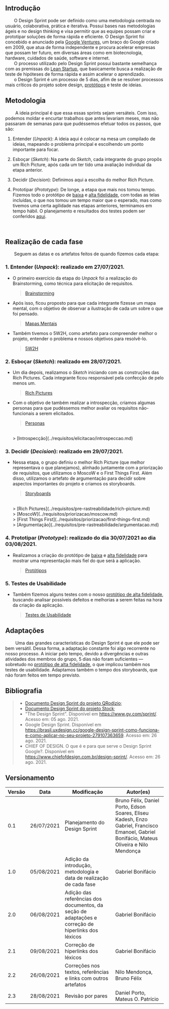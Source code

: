 ## Introdução

&emsp;&emsp;O Design Sprint pode ser definido como uma metodologia centrada no usuário, colaborativa, prática e iterativa. Possui bases nas metodologias ágeis e no design thinking e visa permitir que as equipes possam criar e prototipar soluções de forma rápida e eficiente.  O Design Sprint foi concebido e anunciado pela [Google Ventures](https://www.gv.com/sprint/), um braço do Google criado em 2009, que atua de forma independente e procura acelerar empresas que possam ter futuro, em diversas áreas como em biotecnologia, hardware, cuidados de saúde, software e internet.<br>
&emsp;&emsp;O processo utilizado pelo Design Sprint possui bastante semelhança com as premissas do [Lean Startup](http://theleanstartup.com/), que basicamente busca a realização de teste de hipóteses de forma rápida e assim acelerar o aprendizado.<br>
&emsp;&emsp;o Design Sprint é um processo de 5 dias, afim de se resolver processos mais críticos do projeto sobre design, [protótipos](../../requisitos/modelagem/lexicos/#lexico-prototipo) e teste de ideias.<br>

## Metodologia
&emsp;&emsp;
A ideia principal é que essa essas sprints sejam versáteis. Com isso, podemos moldar e encurtar trabalhos que antes levariam meses, mas não passaram de semanas para que pudéssemos efetuar todos os passos, que são:

1. Entender (_Unpack_): A ideia aqui é colocar na mesa um compilado de ideias, mapeando o problema principal e escolhendo um ponto importante para focar. 

2. Esboçar (_Sketch_): Na parte do _Sketch_, cada integrante do grupo propôs um Rich Picture, após cada um ter tido uma avaliação individual da etapa anterior.

3. Decidir (_Decision_): Definimos aqui a escolha do melhor Rich Picture.

4. Prototipar (_Prototype_): De longe, a etapa que mais nos tomou tempo. Fizemos todo o protótipo de [baixa](../../requisitos/modelagem/lexicos/#lexico-prototipo-de-baixa-fidelidade) e [alta fidelidade](../../requisitos/modelagem/lexicos/#lexico-prototipo-de-alta-fidelidade), com todas as telas incluídas, o que nos tomou um tempo maior que o esperado, mas como tivemos uma certa agilidade nas etapas anteriores, terminamos em tempo hábil. O planejamento e resultados dos testes podem ser conferidos [aqui](./prototipos.md).
<br>

## Realização de cada fase
&emsp;&emsp;Seguem as datas e os artefatos feitos de quando fizemos cada etapa:

### 1. Entender (_Unpack_): realizado em 27/07/2021. 

- O primeiro exercício da etapa do _Unpack_ foi a realização do Brainstorming, como técnica para elicitação de requisitos.
   
    > [Brainstorming](../requisitos/elicitacao/brainstorming.md)

- Após isso, ficou proposto para que cada integrante fizesse um mapa mental, com o objetivo de observar a ilustração de cada um sobre o que foi pensado.
   
    > [Mapas Mentais](../requisitos/pre-rastreabilidade/mapa-mental.md)

- Também tivemos o 5W2H, como artefato para compreender melhor o projeto, entender o problema e nossos objetivos para resolvê-lo.
    
    > [5W2H](../requisitos/pre-rastreabilidade/5w2h.md)

### 2. Esboçar (_Sketch_): realizado em 28/07/2021.

- Um dia depois, realizamos o _Sketch_ iniciando com as construções das Rich Pictures. Cada integrante ficou responsável pela confecção de pelo menos um.
   
    > [Rich Pictures](../requisitos/pre-rastreabilidade/rich-picture.md)

- Com o objetivo de também realizar a introspecção, criamos algumas personas para que pudéssemos melhor avaliar os requisitos não-funcionais a serem elicitados.
    
    > [Personas](../requisitos/elicitacao/personas.md)
    <br> 
    > [Introspecção](../requisitos/elicitacao/introspeccao.md)
    
### 3. Decidir (_Decision_): realizado em 29/07/2021.

- Nessa etapa, o grupo definiu o melhor Rich Picture (que melhor representava o que planejamos), alinhado juntamente com a priorização de requisitos, que utilizamos o MoscoW e o First Things First. Além disso, utilizamos o artefato de argumentação para decidir sobre aspectos importantes do projeto e criamos os storyboards.
   
    > [Storyboards](../requisitos/elicitacao/storyboards.md)
    <br>
    > [Rich Pictures](../requisitos/pre-rastreabilidade/rich-picture.md)
    <br>
    > [MoscoW](../requisitos/priorizacao/moscow.md)
    <br>
    > [First Things First](../requisitos/priorizacao/first-things-first.md)
    <br>
    > [Argumentação](../requisitos/pre-rastreabilidade/argumentacao.md)


### 4. Prototipar (_Prototype_): realizado do dia 30/07/2021 ao dia 03/08/2021.

- Realizamos a criação do protótipo de [baixa](../../requisitos/modelagem/lexicos/#lexico-prototipo-de-baixa-fidelidade) e [alta fidelidade](../../requisitos/modelagem/lexicos/#lexico-prototipo-de-alta-fidelidade) para mostrar uma representação mais fiel do que será a aplicação.
    
    > [Protótipos](./prototipos.md)

### 5. Testes de Usabilidade

- Também fizemos alguns testes com o nosso [protótipo de alta fidelidade](../../requisitos/modelagem/lexicos/#lexico-prototipo-de-alta-fidelidade), buscando analisar possíveis defeitos e melhorias a serem feitas na hora da criação da aplicação.
    
    > [Testes de Usabilidade](./prototipos.md)

## Adaptações

&emsp;&emsp;
Uma das grandes características do Design Sprint é que ele pode ser bem versátil. Dessa forma, a adaptação constante foi algo recorrente no nosso processo. A iniciar pelo tempo, devido a divergências e outras atividades dos membros do grupo, 5 dias não foram suficientes — sobretudo no [protótipo de alta fidelidade](../../requisitos/modelagem/lexicos/#lexico-prototipo-de-alta-fidelidade), o que implicou também nos testes de usabilidade. Adaptamos também o tempo dos storyboards, que não foram feitos em tempo previsto.  

## Bibliografia

> - [Documento Design Sprint do projeto QRodízio](https://unbarqdsw.github.io/2020.1_G10_QRodizio/base/design_sprint.html#design-sprint);
> - [Documento Design Sprint do projeto Stock](https://unbarqdsw.github.io/2020.1_G12_Stock/#/DesignSprint/DesignSprint);
> - "The Design Sprint". Disponível em <https://www.gv.com/sprint/>. Acesso em: 05 ago. 2021.
> - Google Design Sprint. Disponível em <https://brasil.uxdesign.cc/google-design-sprint-como-funciona-e-como-aplicar-no-seu-projeto-279107363659>. Acesso em: 26 ago. 2021.
> - CHIEF OF DESIGN. O que é e para que serve o Design Sprint Google?. Disponível em <https://www.chiefofdesign.com.br/design-sprint/>. Acesso em: 26 ago. 2021.

## Versionamento
| Versão | Data | Modificação | Autor(es) |
|--|--|--|--|
|0.1|26/07/2021| Planejamento do Design Sprint | Bruno Félix, Daniel Porto, Edson Soares, Eliseu Kadesh, Enzo Gabriel, Francisco Emanoel, Gabriel Bonifácio, Mateus Oliveira e Nilo Mendonça|
|1.0|05/08/2021| Adição da introdução, metodologia e data de realização de cada fase | Gabriel Bonifácio |
|2.0|06/08/2021| Adição das referências dos documentos, da seção de adaptações e correção de hiperlinks dos léxicos | Gabriel Bonifácio |
|2.1|09/08/2021| Correção de hiperlinks dos léxicos | Gabriel Bonifácio |
| 2.2 | 26/08/2021 | Correções nos textos, referências e links com outros artefatos | Nilo Mendonça, Bruno Félix |
|2.3|28/08/2021|Revisão por pares|Daniel Porto, Mateus O. Patrício | 